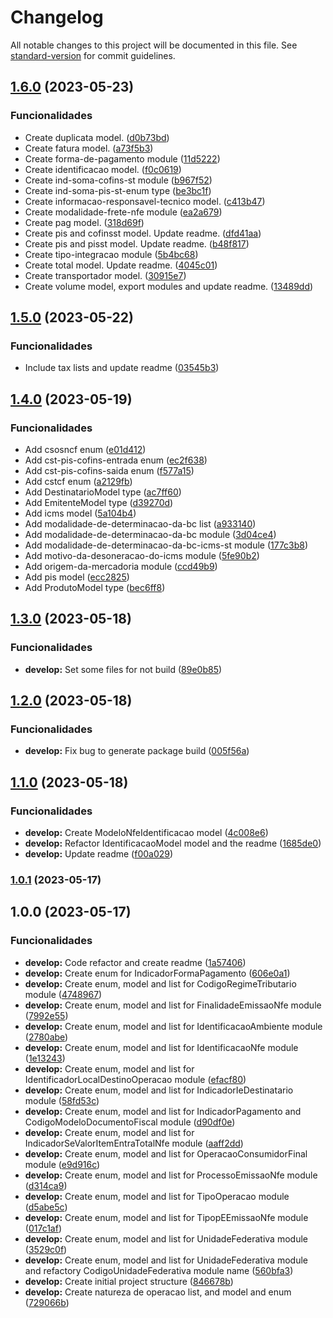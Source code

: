 # Changelog

All notable changes to this project will be documented in this file. See [standard-version](https://github.com/conventional-changelog/standard-version) for commit guidelines.

## [1.6.0](https://github.com/pcfmello/invoice-params-lib/compare/v1.5.0...v1.6.0) (2023-05-23)


### Funcionalidades

* Create duplicata model. ([d0b73bd](https://github.com/pcfmello/invoice-params-lib/commit/d0b73bd2f0eb5500f87438dbbc72ed8fb9cfe079))
* Create fatura model. ([a73f5b3](https://github.com/pcfmello/invoice-params-lib/commit/a73f5b3f2842dffb0775d166854058761ad36a65))
* Create forma-de-pagamento module ([11d5222](https://github.com/pcfmello/invoice-params-lib/commit/11d5222610708a056fd4e49a8fdd57d84a0ba094))
* Create identificacao model. ([f0c0619](https://github.com/pcfmello/invoice-params-lib/commit/f0c06194b05f56a98f8fdb353c9e9a2b367cb076))
* Create ind-soma-cofins-st module ([b967f52](https://github.com/pcfmello/invoice-params-lib/commit/b967f521cb6b7eaea2191e907a1954ee55243c17))
* Create ind-soma-pis-st-enum type ([be3bc1f](https://github.com/pcfmello/invoice-params-lib/commit/be3bc1f95b9050bcb45af4b2ec7a5dce56050ebc))
* Create informacao-responsavel-tecnico model. ([c413b47](https://github.com/pcfmello/invoice-params-lib/commit/c413b4747d6a8b1493dd2a462e74921e62b0554e))
* Create modalidade-frete-nfe module ([ea2a679](https://github.com/pcfmello/invoice-params-lib/commit/ea2a6799bd2e36227d9769f5debec3b064daa106))
* Create pag model. ([318d69f](https://github.com/pcfmello/invoice-params-lib/commit/318d69f7c92342bf6b8a1937a0e4a0d648f48895))
* Create pis and cofinsst model. Update readme. ([dfd41aa](https://github.com/pcfmello/invoice-params-lib/commit/dfd41aa4f027e19e167dddacddad07d1bf018d01))
* Create pis and pisst model. Update readme. ([b48f817](https://github.com/pcfmello/invoice-params-lib/commit/b48f81778d6bfafbb27a523b396c9bb3773f6cf8))
* Create tipo-integracao module ([5b4bc68](https://github.com/pcfmello/invoice-params-lib/commit/5b4bc68eea7a16e722d41c8ef6ff3bf81a00047b))
* Create total model. Update readme. ([4045c01](https://github.com/pcfmello/invoice-params-lib/commit/4045c0191deb0f7fe9674291a8ccb28e4d4711a9))
* Create transportador model. ([30915e7](https://github.com/pcfmello/invoice-params-lib/commit/30915e7da0b58f47e29d764027268c599ce0d672))
* Create volume model, export modules and update readme. ([13489dd](https://github.com/pcfmello/invoice-params-lib/commit/13489ddc496665f3b5b4f92eed655542579bd833))

## [1.5.0](https://github.com/pcfmello/invoice-params-lib/compare/v1.4.0...v1.5.0) (2023-05-22)


### Funcionalidades

* Include tax lists and update readme ([03545b3](https://github.com/pcfmello/invoice-params-lib/commit/03545b3a41fbf0e1021b959caca1dd07bd593527))

## [1.4.0](https://github.com/pcfmello/invoice-params-lib/compare/v1.3.0...v1.4.0) (2023-05-19)


### Funcionalidades

* Add csosncf enum ([e01d412](https://github.com/pcfmello/invoice-params-lib/commit/e01d412d2c8d7731c73342d3104f8dc7f889d2d7))
* Add cst-pis-cofins-entrada enum ([ec2f638](https://github.com/pcfmello/invoice-params-lib/commit/ec2f6383c01e2394779f8756cd44656e4de33c62))
* Add cst-pis-cofins-saida enum ([f577a15](https://github.com/pcfmello/invoice-params-lib/commit/f577a15d8193ff3f2db8a546d1d7f619a27d7318))
* Add cstcf enum ([a2129fb](https://github.com/pcfmello/invoice-params-lib/commit/a2129fbf75d3cb85be99277daa5655cd3c4b8ac4))
* Add DestinatarioModel type ([ac7ff60](https://github.com/pcfmello/invoice-params-lib/commit/ac7ff60e2f93b2ceca25779c3c852c6d6d6136ec))
* Add EmitenteModel type ([d39270d](https://github.com/pcfmello/invoice-params-lib/commit/d39270d7351bab505e6e6d3cfb2ec77f79c0ebb8))
* Add icms model ([5a104b4](https://github.com/pcfmello/invoice-params-lib/commit/5a104b4dff1f15ae4c2f03b5da4c6dad032447d0))
* Add modalidade-de-determinacao-da-bc list ([a933140](https://github.com/pcfmello/invoice-params-lib/commit/a9331407b408504f342fa1c267c2f6edfb71086e))
* Add modalidade-de-determinacao-da-bc module ([3d04ce4](https://github.com/pcfmello/invoice-params-lib/commit/3d04ce45596216682075cb45e88a860487402206))
* Add modalidade-de-determinacao-da-bc-icms-st module ([177c3b8](https://github.com/pcfmello/invoice-params-lib/commit/177c3b836b8dcca5e961639b5e9d0a1559118000))
* Add motivo-da-desoneracao-do-icms module ([5fe90b2](https://github.com/pcfmello/invoice-params-lib/commit/5fe90b2bdaeeee309b21baa245e56183f4bf7198))
* Add origem-da-mercadoria module ([ccd49b9](https://github.com/pcfmello/invoice-params-lib/commit/ccd49b90a40acd0c2caf2bb8773e0c7903702e87))
* Add pis model ([ecc2825](https://github.com/pcfmello/invoice-params-lib/commit/ecc28251dd24572204caa1dfa8bd76ad85bf1f2b))
* Add ProdutoModel type ([bec6ff8](https://github.com/pcfmello/invoice-params-lib/commit/bec6ff8154cb9b52ca5dda24b2645d856a5aae8a))

## [1.3.0](https://github.com/pcfmello/invoice-params-lib/compare/v1.2.0...v1.3.0) (2023-05-18)


### Funcionalidades

* **develop:** Set some files for not build ([89e0b85](https://github.com/pcfmello/invoice-params-lib/commit/89e0b85eda75158e43daeaccc339a8d2736f531f))

## [1.2.0](https://github.com/pcfmello/invoice-params-lib/compare/v1.1.0...v1.2.0) (2023-05-18)


### Funcionalidades

* **develop:** Fix bug to generate package build ([005f56a](https://github.com/pcfmello/invoice-params-lib/commit/005f56afe69ca026e2f00b7c0e48a9e49d7e5d79))

## [1.1.0](https://github.com/pcfmello/invoice-params-lib/compare/v1.0.0...v1.1.0) (2023-05-18)


### Funcionalidades

* **develop:** Create ModeloNfeIdentificacao model ([4c008e6](https://github.com/pcfmello/invoice-params-lib/commit/4c008e6482886213fe7204711bd71095a2850034))
* **develop:** Refactor IdentificacaoModel model and the readme ([1685de0](https://github.com/pcfmello/invoice-params-lib/commit/1685de02b592fa5294d73bab77971ee054bd443a))
* **develop:** Update readme ([f00a029](https://github.com/pcfmello/invoice-params-lib/commit/f00a029fdfce72a7212d9bdb150f5f175251559f))

### [1.0.1](https://github.com/pcfmello/invoice-params-lib/compare/v1.0.0...v1.0.1) (2023-05-17)

## 1.0.0 (2023-05-17)


### Funcionalidades

* **develop:** Code refactor and create readme ([1a57406](https://github.com/pcfmello/invoice-params-lib/commit/1a574069bbbb85aeacd408fbf757b26580739f09))
* **develop:** Create enum for IndicadorFormaPagamento ([606e0a1](https://github.com/pcfmello/invoice-params-lib/commit/606e0a1985be84485585ed890b5d159933550f7a))
* **develop:** Create enum, model and list for CodigoRegimeTributario module ([4748967](https://github.com/pcfmello/invoice-params-lib/commit/474896715ca61919ad2af2b8efe5ad9e1f62c273))
* **develop:** Create enum, model and list for FinalidadeEmissaoNfe module ([7992e55](https://github.com/pcfmello/invoice-params-lib/commit/7992e55b456d29cefe3d414af125553495d59d6d))
* **develop:** Create enum, model and list for IdentificacaoAmbiente module ([2780abe](https://github.com/pcfmello/invoice-params-lib/commit/2780abe81fe242ea49480a6db22c66e5705efd1d))
* **develop:** Create enum, model and list for IdentificacaoNfe module ([1e13243](https://github.com/pcfmello/invoice-params-lib/commit/1e132432f025d66d24874eb93fce743b90ba1737))
* **develop:** Create enum, model and list for IdentificadorLocalDestinoOperacao module ([efacf80](https://github.com/pcfmello/invoice-params-lib/commit/efacf805447f847a1fc14b7638a76e5e26b48ed1))
* **develop:** Create enum, model and list for IndicadorIeDestinatario module ([58fd53c](https://github.com/pcfmello/invoice-params-lib/commit/58fd53c5318d0d487deb34b24df65cf608e23de7))
* **develop:** Create enum, model and list for IndicadorPagamento and CodigoModeloDocumentoFiscal module ([d90df0e](https://github.com/pcfmello/invoice-params-lib/commit/d90df0e79c64c8d7109de7f9bec09034d142fe05))
* **develop:** Create enum, model and list for IndicadorSeValorItemEntraTotalNfe module ([aaff2dd](https://github.com/pcfmello/invoice-params-lib/commit/aaff2dd66004230b5f73d0943da88f376ab8f037))
* **develop:** Create enum, model and list for OperacaoConsumidorFinal module ([e9d916c](https://github.com/pcfmello/invoice-params-lib/commit/e9d916c429e2a6f701a232dd97f54cbe8dc7f0d8))
* **develop:** Create enum, model and list for ProcessoEmissaoNfe module ([d314ca9](https://github.com/pcfmello/invoice-params-lib/commit/d314ca99321927ac4de801bd8852978f922cefb0))
* **develop:** Create enum, model and list for TipoOperacao module ([d5abe5c](https://github.com/pcfmello/invoice-params-lib/commit/d5abe5c26987c9faf5b1532a034fe3d40c980e3b))
* **develop:** Create enum, model and list for TipopEEmissaoNfe module ([017c1af](https://github.com/pcfmello/invoice-params-lib/commit/017c1afc2a82055ca0a9610013af2209bbcf2c3c))
* **develop:** Create enum, model and list for UnidadeFederativa module ([3529c0f](https://github.com/pcfmello/invoice-params-lib/commit/3529c0f03f683beb6215845ec7246b71f0b9c9e6))
* **develop:** Create enum, model and list for UnidadeFederativa module and refactory CodigoUnidadeFederativa module name ([560bfa3](https://github.com/pcfmello/invoice-params-lib/commit/560bfa3e2ab203319384672b73df9021bcb21173))
* **develop:** Create initial project structure ([846678b](https://github.com/pcfmello/invoice-params-lib/commit/846678bae0aff3e87bae66f41e46c7da225db274))
* **develop:** Create natureza de operacao list, and model and enum ([729066b](https://github.com/pcfmello/invoice-params-lib/commit/729066ba3b87d5ed7992b892cf3569f3566beaa2))
